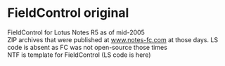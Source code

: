 # FieldControl original
FieldControl for Lotus Notes R5 as of mid-2005<BR>
ZIP archives that were published at www.notes-fc.com at those days. LS code is absent as FC was not open-source those times<BR>
NTF is template for FieldControl (LS code is here)<BR>
